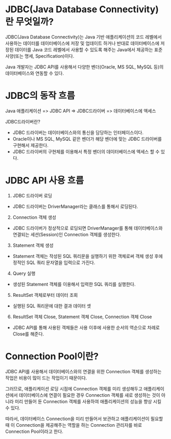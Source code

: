 # JDBC(Java Database Connectivity)란 무엇일까?

JDBC(Java Database Connectivity)는 Java 기반 애플리케이션의 코드 레벨에서 사용하는 데이터를 데이터베이스에 저장 및 업데이트 하거나
반대로 데이터베이스에 저장된 데이터를 Java 코드 레벨에서 사용할 수 있도록 해주는 Java에서 제공하는 표준 사양(또는 명세, Specification)이다.

Java 개발자는 JDBC API를 사용해서 다양한 벤더(Oracle, MS SQL, MySQL 등)의 데이터베이스와 연동할 수 있다.

# JDBC의 동작 흐름

Java 애플리케이션 => JDBC API => JDBC드라이버 => 데이터베이스에 액세스

JDBC드라이버란?
- JDBC 드라이버는 데이터베이스와의 통신을 담당하는 인터페이스이다.
- Oracle이나 MS SQL, MySQL 같은 벤더가 해당 벤더에 맞는 JDBC 드라이버를 구현해서 제공한다.
- JDBC 드라이버의 구현체를 이용해서 특정 벤더의 데이터베이스에 액세스 할 수 있다.

# JDBC API 사용 흐름

1. JDBC 드라이버 로딩
- JDBC 드라이버는 DriverManager라는 클래스를 통해서 로딩된다.

2. Connection 객체 생성
- JDBC 드라이버가 정상적으로 로딩되면 DriverManager를 통해 데이터베이스와 연결되는 세션(Session)인 Connection 객체를 생성한다.

3. Statement 객체 생성
- Statement 객체는 작성된 SQL 쿼리문을 실행하기 위한 객체로써 객체 생성 후에 정적인 SQL 쿼리 문자열을 입력으로 가진다.

4. Query 실행
- 생성된 Statement 객체를 이용해서 입력한 SQL 쿼리를 실행한다.

5. ResultSet 객체로부터 데이터 조회
- 실행된 SQL 쿼리문에 대한 결과 데이터 셋

6. ResultSet 객체 Close, Statement 객체 Close, Connection 객체 Close
- JDBC API를 통해 사용된 객체들은 사용 이후에 사용한 순서의 역순으로 차례로 Close를 해준다.

# Connection Pool이란?

JDBC API를 사용해서 데이터베이스와의 연결을 위한 Connection 객체를 생성하는 작업은 비용이 많이 드는 작업이기 때문이다.

그러므로,
애플리케이션 로딩 시점에 Connection 객체를 미리 생성해두고 애플리케이션에서 데이터베이스에 연결이 필요한 경우
Connection 객체를 새로 생성하는 것이 아니라 미리 만들어 둔 Connection 객체를 사용하여 애플리케이션의 성능을 향상 시킬 수 있다.

따라서, 데이터베이스 Connection을 미리 만들어서 보관하고 애플리케이션이 필요할 때 이 Connection을 제공해주는 역할을 하는 Connection 관리자를 바로 Connection Pool이라고 한다.